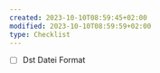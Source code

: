 ```yaml
---
created: 2023-10-10T08:59:45+02:00
modified: 2023-10-10T08:59:59+02:00
type: Checklist
---
```


- [ ] Dst Datei Format 
